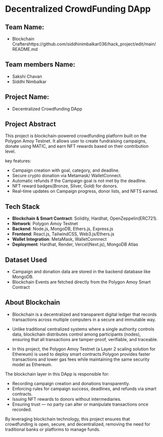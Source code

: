 ﻿# Decentralized CrowdFunding DApp

## Team Name: 
 * Blockchain Craftershttps://github.com/siddhinimbalkar036/hack_project/edit/main/README.md
## Team members Name: 
* Sakshi Chavan
* Siddhi Nimbalkar

               



## Project Name:
* Decentralized Crowdfunding DApp 



## Project Abstract
This project is blockchain-powered crowdfunding platform built on the Polygon Amoy Testnet. 
It allows user to create fundraising campaigns, donate using MATIC, and earn NFT rewards based on their contribution level.

key features:
* Campaign creation with goal, category, and deadline.
* Secure crypto donation via Metamask/ WalletConnect.
* Automatic refunds if the Campaign goal is not met by the deadline.
* NFT reward badges(Bronze, Silver, Gold) for donors.
* Real-time updates on Campaign progress, donor lists, and NFTS earned.



## Tech Stack
* **Blockchain & Smart Contract**: Solidity, Hardhat, OpenZeppelin(ERC721).
* **Network**: Polygon Amoy Testnet
* **Backend**:  Node.js,  MongoDB, Ethers.js, Express.js
* **Frontend**:  React.js, TailwindCSS, Web3.js/Ethers.js
* **Wallet Integration**: MetaMask, WalletConnnect
* **Deployment**: Hardhat, Render, Vercel(Next.js), MongoDB Atlas
  
 ## Dataset Used
* Campaign and donation data are stored in the backend database like MongoDB.
* Blockchain Events are fetched directly from the Polygon Amoy Smart Contract


## About Blockchain

* Blockchain is a decentralized and transparent digital ledger that records transactions across multiple computers in a secure and immutable way. 
* Unlike traditional centralized systems where a single authority controls data, blockchain distributes control among participants (nodes),
ensuring that all transactions are tamper-proof, verifiable, and traceable.

* In this project, the Polygon Amoy Testnet (a Layer 2 scaling solution for Ethereum) is used to deploy smart contracts.Polygon provides faster transactions and lower gas fees while maintaining the same security model as Ethereum.

The blockchain layer in this DApp is responsible for:
* Recording campaign creation and donations transparently.
* Enforcing rules for campaign success, deadlines, and refunds via smart contracts.
* Issuing NFT rewards to donors without intermediaries.
* Ensuring trust — no party can alter or manipulate transactions once recorded.

By leveraging blockchain technology, this project ensures that crowdfunding is open, secure, and decentralized, removing the need for traditional banks or platforms to manage funds.








